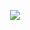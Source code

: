 <p align='center'>
  <img src = 'https://media1.tenor.com/m/H2ga6sjg76YAAAAC/blush-anime.gif'/>
</p>
